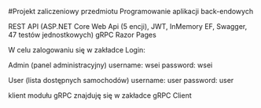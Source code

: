 #Projekt zaliczeniowy przedmiotu Programowanie aplikacji back-endowych

REST API (ASP.NET Core Web Api (5 encji), JWT, InMemory EF, Swagger, 47 testów jednostkowych)
gRPC
Razor Pages


W celu zalogowaniu się w zakładce Login:

Admin (panel administracyjny)
username: wsei
password: wsei

User (lista dostępnych samochodów)
username: user
password: user

klient modułu gRPC znajduję się w zakładce gRPC Client
